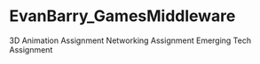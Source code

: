 # EvanBarry_GamesMiddleware

3D Animation Assignment
Networking Assignment
Emerging Tech Assignment
